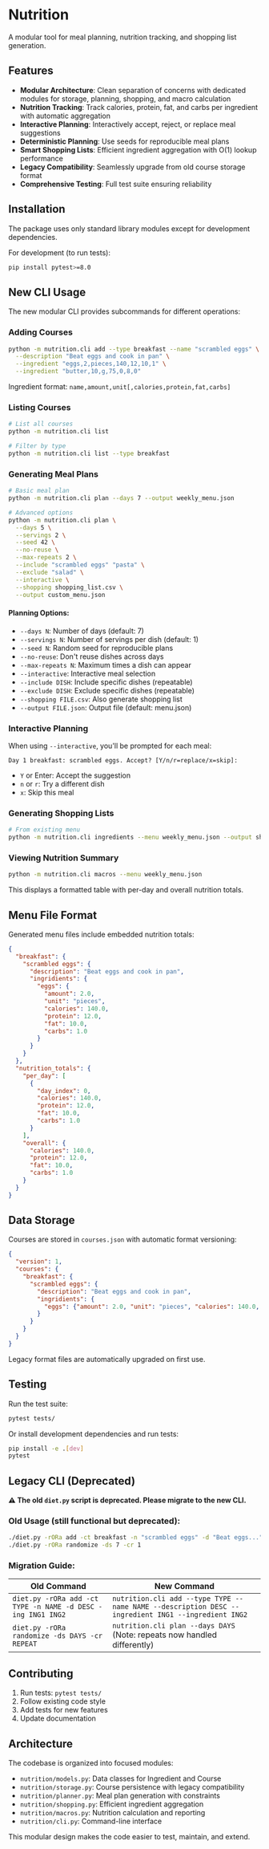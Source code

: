 # Nutrition

A modular tool for meal planning, nutrition tracking, and shopping list generation.

## Features

- **Modular Architecture**: Clean separation of concerns with dedicated modules for storage, planning, shopping, and macro calculation
- **Nutrition Tracking**: Track calories, protein, fat, and carbs per ingredient with automatic aggregation
- **Interactive Planning**: Interactively accept, reject, or replace meal suggestions
- **Deterministic Planning**: Use seeds for reproducible meal plans
- **Smart Shopping Lists**: Efficient ingredient aggregation with O(1) lookup performance
- **Legacy Compatibility**: Seamlessly upgrade from old course storage format
- **Comprehensive Testing**: Full test suite ensuring reliability

## Installation

The package uses only standard library modules except for development dependencies.

For development (to run tests):
```bash
pip install pytest>=8.0
```

## New CLI Usage

The new modular CLI provides subcommands for different operations:

### Adding Courses

```bash
python -m nutrition.cli add --type breakfast --name "scrambled eggs" \
  --description "Beat eggs and cook in pan" \
  --ingredient "eggs,2,pieces,140,12,10,1" \
  --ingredient "butter,10,g,75,0,8,0"
```

Ingredient format: `name,amount,unit[,calories,protein,fat,carbs]`

### Listing Courses

```bash
# List all courses
python -m nutrition.cli list

# Filter by type
python -m nutrition.cli list --type breakfast
```

### Generating Meal Plans

```bash
# Basic meal plan
python -m nutrition.cli plan --days 7 --output weekly_menu.json

# Advanced options
python -m nutrition.cli plan \
  --days 5 \
  --servings 2 \
  --seed 42 \
  --no-reuse \
  --max-repeats 2 \
  --include "scrambled eggs" "pasta" \
  --exclude "salad" \
  --interactive \
  --shopping shopping_list.csv \
  --output custom_menu.json
```

#### Planning Options:
- `--days N`: Number of days (default: 7)
- `--servings N`: Number of servings per dish (default: 1)
- `--seed N`: Random seed for reproducible plans
- `--no-reuse`: Don't reuse dishes across days
- `--max-repeats N`: Maximum times a dish can appear
- `--interactive`: Interactive meal selection
- `--include DISH`: Include specific dishes (repeatable)
- `--exclude DISH`: Exclude specific dishes (repeatable)
- `--shopping FILE.csv`: Also generate shopping list
- `--output FILE.json`: Output file (default: menu.json)

### Interactive Planning

When using `--interactive`, you'll be prompted for each meal:

```
Day 1 breakfast: scrambled eggs. Accept? [Y/n/r=replace/x=skip]:
```

- `Y` or Enter: Accept the suggestion
- `n` or `r`: Try a different dish
- `x`: Skip this meal

### Generating Shopping Lists

```bash
# From existing menu
python -m nutrition.cli ingredients --menu weekly_menu.json --output shopping.csv
```

### Viewing Nutrition Summary

```bash
python -m nutrition.cli macros --menu weekly_menu.json
```

This displays a formatted table with per-day and overall nutrition totals.

## Menu File Format

Generated menu files include embedded nutrition totals:

```json
{
  "breakfast": {
    "scrambled eggs": {
      "description": "Beat eggs and cook in pan",
      "ingridients": {
        "eggs": {
          "amount": 2.0,
          "unit": "pieces",
          "calories": 140.0,
          "protein": 12.0,
          "fat": 10.0,
          "carbs": 1.0
        }
      }
    }
  },
  "nutrition_totals": {
    "per_day": [
      {
        "day_index": 0,
        "calories": 140.0,
        "protein": 12.0,
        "fat": 10.0,
        "carbs": 1.0
      }
    ],
    "overall": {
      "calories": 140.0,
      "protein": 12.0,
      "fat": 10.0,
      "carbs": 1.0
    }
  }
}
```

## Data Storage

Courses are stored in `courses.json` with automatic format versioning:

```json
{
  "version": 1,
  "courses": {
    "breakfast": {
      "scrambled eggs": {
        "description": "Beat eggs and cook in pan",
        "ingridients": {
          "eggs": {"amount": 2.0, "unit": "pieces", "calories": 140.0, ...}
        }
      }
    }
  }
}
```

Legacy format files are automatically upgraded on first use.

## Testing

Run the test suite:

```bash
pytest tests/
```

Or install development dependencies and run tests:

```bash
pip install -e .[dev]
pytest
```

## Legacy CLI (Deprecated)

**⚠️ The old `diet.py` script is deprecated. Please migrate to the new CLI.**

### Old Usage (still functional but deprecated):

```bash
./diet.py -rORa add -ct breakfast -n "scrambled eggs" -d "Beat eggs..." -ing "eggs,2,pieces"
./diet.py -rORa randomize -ds 7 -cr 1
```

### Migration Guide:

| Old Command | New Command |
|-------------|-------------|
| `diet.py -rORa add -ct TYPE -n NAME -d DESC -ing ING1 ING2` | `nutrition.cli add --type TYPE --name NAME --description DESC --ingredient ING1 --ingredient ING2` |
| `diet.py -rORa randomize -ds DAYS -cr REPEAT` | `nutrition.cli plan --days DAYS` (Note: repeats now handled differently) |

## Contributing

1. Run tests: `pytest tests/`
2. Follow existing code style
3. Add tests for new features
4. Update documentation

## Architecture

The codebase is organized into focused modules:

- `nutrition/models.py`: Data classes for Ingredient and Course
- `nutrition/storage.py`: Course persistence with legacy compatibility  
- `nutrition/planner.py`: Meal plan generation with constraints
- `nutrition/shopping.py`: Efficient ingredient aggregation
- `nutrition/macros.py`: Nutrition calculation and reporting
- `nutrition/cli.py`: Command-line interface

This modular design makes the code easier to test, maintain, and extend.
